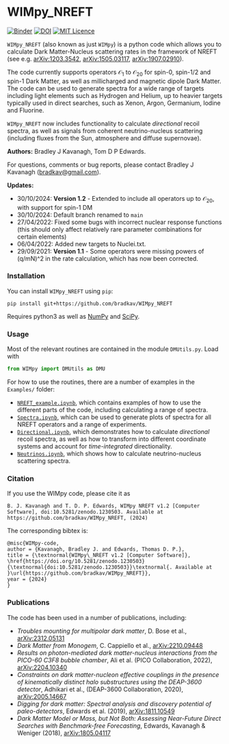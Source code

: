 # WIMpy_NREFT

[![Binder](https://mybinder.org/badge.svg)](https://mybinder.org/v2/gh/bradkav/WIMpy_NREFT/master?filepath=Examples/NREFT_example.ipynb) [![DOI](https://zenodo.org/badge/98175259.svg)](https://zenodo.org/badge/latestdoi/98175259) [![MIT Licence](https://badges.frapsoft.com/os/mit/mit.svg?v=103)](https://opensource.org/licenses/mit-license.php)

`WIMpy_NREFT` (also known as just `WIMpy`) is a python code which allows you to calculate Dark Matter-Nucleus scattering rates in the framework of NREFT (see e.g. [arXiv:1203.3542](https://arxiv.org/abs/1203.3542), [arXiv:1505.03117](https://arxiv.org/abs/1505.03117), [arXiv:1907.02910](https://arxiv.org/abs/1907.02910)).

The code currently supports operators $`\mathcal{O}_1`$ to $`\mathcal{O}_{20}`$ for spin-0, spin-1/2 and spin-1 Dark Matter, as well as millicharged and magnetic dipole Dark Matter. The code can be used to generate spectra for a wide range of targets including light elements such as Hydrogen and Helium, up to heavier targets typically used in direct searches, such as Xenon, Argon, Germanium, Iodine and Fluorine.

`WIMpy_NREFT` now includes functionality to calculate *directional* recoil spectra, as well as signals from coherent neutrino-nucleus scattering (including fluxes from the Sun, atmosphere and diffuse supernovae).

**Authors:** Bradley J Kavanagh, Tom D P Edwards.

For questions, comments or bug reports, please contact Bradley J Kavanagh (bradkav@gmail.com).

**Updates:**
* 30/10/2024: **Version 1.2** - Extended to include all operators up to $`\mathcal{O}_{20}`$, with support for spin-1 DM
* 30/10/2024: Default branch renamed to `main`
* 27/04/2022: Fixed some bugs with incorrect nuclear response functions (this should only affect relatively rare parameter combinations for certain elements)
* 06/04/2022: Added new targets to Nuclei.txt.
* 29/09/2021: **Version 1.1** - Some operators were missing powers of (q/mN)^2 in the rate calculation, which has now been corrected.  

### Installation

You can install `WIMpy_NREFT` using `pip`:

```
pip install git+https://github.com/bradkav/WIMpy_NREFT
```

Requires python3 as well as [NumPy](http://www.numpy.org) and [SciPy](https://www.scipy.org).

### Usage

Most of the relevant routines are contained in the module `DMUtils.py`. Load with

```python
from WIMpy import DMUtils as DMU
```

For how to use the routines, there are a number of examples in the `Examples/` folder:

*  [`NREFT_example.ipynb`](Examples/NREFT_example.ipynb), which contains examples of how to use the different parts of the code, including calculating a range of spectra.  
* [`Spectra.ipynb`](Examples/Spectra.ipynb), which can be used to generate plots of spectra for all NREFT operators and a range of experiments.  
* [`Directional.ipynb`](Examples/Directional.ipynb), which demonstrates how to calculate *directional* recoil spectra, as well as how to transform into different coordinate systems and account for *time-integrated* directionality.  
* [`Neutrinos.ipynb`](Examples/Neutrinos.ipynb), which shows how to calculate neutrino-nucleus scattering spectra.


### Citation

If you use the WIMpy code, please cite it as
```
B. J. Kavanagh and T. D. P. Edwards, WIMpy NREFT v1.2 [Computer Software], doi:10.5281/zenodo.1230503. Available at https://github.com/bradkav/WIMpy_NREFT, (2024)
```
The corresponding bibtex is:
```
@misc{WIMpy-code,
author = {Kavanagh, Bradley J. and Edwards, Thomas D. P.},
title = {\textnormal{WIMpy\_NREFT v1.2 [Computer Software]}, \href{https://doi.org/10.5281/zenodo.1230503}{\textnormal{doi:10.5281/zenodo.1230503}}\textnormal{. Available at }\url{https://github.com/bradkav/WIMpy_NREFT}},
year = {2024}
}
```

### Publications

The code has been used in a number of publications, including:
- *Troubles mounting for multipolar dark matter*, D. Bose et al., [arXiv:2312.05131](https://arxiv.org/abs/2312.05131)  
- *Dark Matter from Monogem*, C. Cappiello et al., [arXiv:2210.09448](https://arxiv.org/abs/2210.09448)  
- *Results on photon-mediated dark matter-nucleus interactions from the PICO-60 C3F8 bubble chamber*, Ali et al. (PICO Collaboration, 2022), [arXiv:2204.10340](https://arxiv.org/abs/2204.10340)  
- *Constraints on dark matter-nucleon effective couplings in the presence of kinematically distinct halo substructures using the DEAP-3600 detector*, Adhikari et al., (DEAP-3600 Collaboration, 2020), [arXiv:2005.14667](https://arxiv.org/abs/2005.14667)  
- *Digging for dark matter: Spectral analysis and discovery potential of paleo-detectors*, Edwards et al. (2019), [arXiv:1811.10549](https://arxiv.org/abs/1811.10549)  
- *Dark Matter Model or Mass, but Not Both: Assessing Near-Future Direct Searches with Benchmark-free Forecasting*, Edwards, Kavanagh & Weniger (2018), [arXiv:1805.04117](https://arxiv.org/abs/1805.04117)

